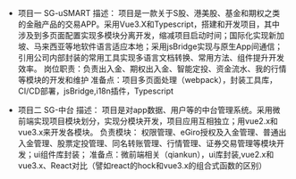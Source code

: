 <!--
 * @Description: 
 * @Autor: zhangai
 * @Date: 2022-08-18 15:22:17
 * @LastEditTime: 2022-08-18 15:58:32
-->
* 项目一 SG-uSMART
描述： 项目是一款关于S股、港美股、基金和期权之类的金融产品的交易APP。采用Vue3.X和Typescript，搭建和开发项目，其中涉及到多页面配置实现多模块分离开发，缩减项目启动时间；国际化实现新加坡、马来西亚等地软件语言适应本地；采用jsBridge实现与原生App间通信；引用公司内部封装的常用工具实现多语言文档转换、常用方法、组件提升开发效率。
岗位职责：负责出入金、期权出入金、智能定投、资金流水、我的行情等模块的开发和维护
准备点：项目多页面处理（webpack），封装工具库，CI/CD部署，jsBridge,i18n插件，Typescript

* 项目二 SG-中台
描述： 项目是对app数据、用户等的中台管理系统。采用微前端实现项目模块划分，实现分模块开发，项目应用互相独立；用vue2.x和vue3.x来开发各模块。
负责模块： 权限管理、eGiro授权及入金管理、普通出入金管理、股票定投管理、同名转账管理、行情管理、证券交易管理等模块开发；ui组件库封装；
准备点：微前端相关（qiankun），ui库封装,vue2.x和vue3.x、React对比（譬如react的hock和vue3.x的组合式函数的区别）